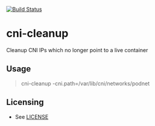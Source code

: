 [![Build Status](https://travis-ci.org/saravanakumar-periyasamy/cni-cleanup.svg?branch=master)](https://travis-ci.org/saravanakumar-periyasamy/cni-cleanup)

# cni-cleanup

Cleanup CNI IPs which no longer point to a live container

## Usage

> cni-cleanup -cni.path=/var/lib/cni/networks/podnet

## Licensing

* See [LICENSE](LICENSE)
